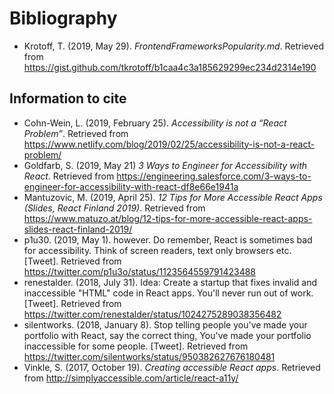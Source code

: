 # Bibliography

-   Krotoff, T. (2019, May 29). _FrontendFrameworksPopularity.md_. Retrieved from https://gist.github.com/tkrotoff/b1caa4c3a185629299ec234d2314e190

## Information to cite

-   Cohn-Wein, L. (2019, February 25). _Accessibility is not a “React Problem”_. Retrieved from https://www.netlify.com/blog/2019/02/25/accessibility-is-not-a-react-problem/
-   Goldfarb, S. (2019, May 21) _3 Ways to Engineer for Accessibility with React_. Retrieved from https://engineering.salesforce.com/3-ways-to-engineer-for-accessibility-with-react-df8e66e1941a
-   Mantuzovic, M. (2019, April 25). _12 Tips for More Accessible React Apps (Slides, React Finland 2019)_. Retrieved from https://www.matuzo.at/blog/12-tips-for-more-accessible-react-apps-slides-react-finland-2019/
-   p1u30. (2019, May 1). however. Do remember, React is sometimes bad for accessibility. Think of screen readers, text only browsers etc. [Tweet]. Retrieved from https://twitter.com/p1u3o/status/1123564559791423488
-   renestalder. (2018, July 31). Idea: Create a startup that fixes invalid and inaccessible "HTML" code in React apps. You'll never run out of work. [Tweet]. Retrieved from https://twitter.com/renestalder/status/1024275289038356482
-   silentworks. (2018, January 8). Stop telling people you've made your portfolio with React, say the correct thing, You've made your portfolio inaccessible for some people. [Tweet]. Retrieved from https://twitter.com/silentworks/status/950382627676180481
-   Vinkle, S. (2017, October 19). _Creating accessible React apps_. Retrieved from http://simplyaccessible.com/article/react-a11y/
